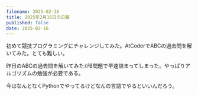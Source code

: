 ```yaml
---
filename: 2025-02-16
title: 2025年2月16日の日報
published: false
date: 2025-02-16
---
```


初めて競技プログラミングにチャレンジしてみた。AtCoderでABCの過去問を解いてみた。とても難しい。

昨日のABCの過去問を解いてみたがB問題で早速詰まってしまった。やっぱりアルゴリズムの勉強が必要である。

今はなんとなくPythonでやってるけどなんの言語でやるといいんだろう。
